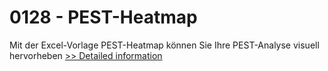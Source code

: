 # 0128 - PEST-Heatmap
Mit der Excel-Vorlage PEST-Heatmap können Sie Ihre PEST-Analyse visuell hervorheben
[>> Detailed information](https://secure.shareit.com/shareit/product.html?productid=300992313&affiliateid=200057808)